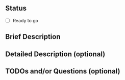<!--- All PRs will be manually reviewed prior to acceptance. They also must
      pass CI testing. --->

## Status

<!--- Please check this box when your PR is ready to be reviewed --->
- [ ] Ready to go


## Brief Description

<!--- One or two sentences to quickly describe what your PR does --->

## Detailed Description (optional)

## TODOs and/or Questions (optional)

<!--- If you are opening your PR early, so as to tell us what you are working
      on, it can be useful to have a checklist of what you plan to do and
      what you are unsure of.  That goes here --->
      
